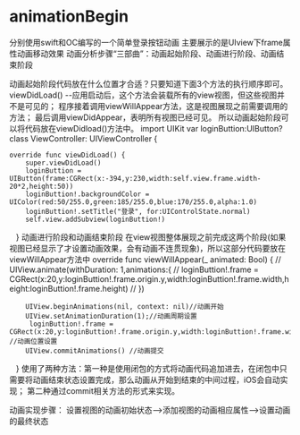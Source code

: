 # animationBegin
分别使用swift和OC编写的一个简单登录按钮动画
主要展示的是UIview下frame属性动画移动效果
动画分析步骤“三部曲”：动画起始阶段、动画进行阶段、动画结束阶段

动画起始阶段代码放在什么位置才合适？只要知道下面3个方法的执行顺序即可。
viewDidLoad() --应用启动后，这个方法会装载所有的view视图，但这些视图并不是可见的；
程序接着调用viewWillAppear方法，这是视图展现之前需要调用的方法；
最后调用viewDidAppear，表明所有视图已经可见。
所以动画起始阶段可以将代码放在viewDidload()方法中。
import UIKit
var loginButtion:UIButton?
class ViewController: UIViewController {

    override func viewDidLoad() {
        super.viewDidLoad()
        loginButtion = UIButton(frame:CGRect(x:-394,y:230,width:self.view.frame.width-20*2,height:50))
        loginButtion!.backgroundColor = UIColor(red:50/255.0,green:185/255.0,blue:170/255.0,alpha:1.0)
        loginButtion!.setTitle("登录", for:UIControlState.normal)
        self.view.addSubview(loginButtion!)
        
    }
动画进行阶段和动画结束阶段
在view视图整体展现之前完成这两个阶段(如果视图已经显示了才设置动画效果，会有动画不连贯现象)，所以这部分代码要放在viewWillAppear方法中
  override func viewWillAppear(_ animated: Bool) {
//        UIView.animate(withDuration: 1,animations:{
//            loginButtion!.frame = CGRect(x:20,y:loginButtion!.frame.origin.y,width:loginButtion!.frame.width,height:loginButtion!.frame.height)
//        })   
        
        UIView.beginAnimations(nil, context: nil)//动画开始
        UIView.setAnimationDuration(1);//动画周期设置
         loginButtion!.frame = CGRect(x:20,y:loginButtion!.frame.origin.y,width:loginButtion!.frame.width,height:loginButtion!.frame.height) //动画位置设置
        UIView.commitAnimations() //动画提交
    }
使用了两种方法：第一种是使用闭包的方式将动画代码追加进去，在闭包中只需要将动画结束状态设置完成，那么动画从开始到结束的中间过程，iOS会自动实现；
第二种通过commit相关方法的形式来实现。

动画实现步骤：
设置视图的动画初始状态-->添加视图的动画相应属性-->设置动画的最终状态
